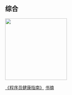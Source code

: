 ## 综合

<img src="https://github.com/pwstrick/daily/raw/master/assets/img/book/1.jpg" height="200" />

[《程序员健康指南》](https://book.douban.com/subject/25981248/) [书摘](https://www.cnblogs.com/strick/p/10836794.html)